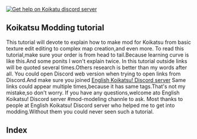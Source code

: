 [![Get help on Koikatu discord server](https://img.shields.io/badge/help-discord-brightgreen.svg)](https://discord.gg/urDt8CK)
## Koikatsu Modding tutorial
This tutorial will devote to explain how to make mod for Koikatsu from basic texture edit editing to complex map creation,and even more.
To read this tutorial,make sure your order is from head to tail.Because learning curve is like this.And some ponits I won't explain twice.
In this tutorial outside links will be quoted several times.Others research is better than my words after all.
You could open Discord web version when trying to open links from Discord.And make sure you joined [English Koikatsu! Discord server](https://discord.gg/urDt8CK)
Same links could appear multiple times,because it has same tags.That's not my mistake,so don't worry.
If you have any questions,welcome ato English Koikatsu! Discord server #mod-modeling channle to ask.
Most thanks to people at English Koikatsu! Discord server who helped me to get into modding.Without them you could never seen such a tutorial.

## Index